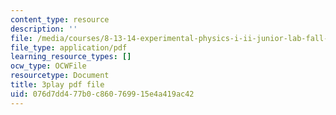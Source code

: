 ```yaml
---
content_type: resource
description: ''
file: /media/courses/8-13-14-experimental-physics-i-ii-junior-lab-fall-2016-spring-2017/076d7dd477b0c860769915e4a419ac42_-XivhU1V6KY.pdf
file_type: application/pdf
learning_resource_types: []
ocw_type: OCWFile
resourcetype: Document
title: 3play pdf file
uid: 076d7dd4-77b0-c860-7699-15e4a419ac42
---
```

